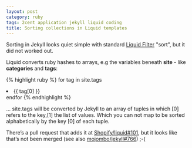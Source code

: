 ```yaml
---
layout: post
category: ruby
tags: 2cent application jekyll liquid coding
title: Sorting collections in Liquid templates
---
```

Sorting in Jekyll looks quiet simple with standard [Liquid Filter](https://github.com/Shopify/liquid/wiki/Liquid-for-Designers) "sort", but it did not worked out. 

Liquid converts ruby hashes to arrays, e.g the variables beneath **site** - like **categories** and **tags**:

{% highlight ruby %}
for tag in site.tags 
  <li>{{ tag[0] }}</li>
endfor 
{% endhighlight %}

... site.tags will be converted by Jekyll to an array of tuples in which \[0\] refers to the key,\[1\] the list of values. Which you can not map to be sorted alphabetically by the key \[0\] of each tuple.

There’s a pull request that adds it at [Shopify/liquid#101](https://github.com/Shopify/liquid/pull/101), but it looks like that’s not been merged (see also [mojombo/jekyll#766](https://github.com/mojombo/jekyll/issues/766)) ;-(
